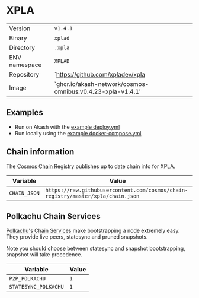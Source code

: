 # XPLA

| | |
|---|---|
|Version|`v1.4.1`|
|Binary|`xplad`|
|Directory|`.xpla`|
|ENV namespace|`XPLAD`|
|Repository|`https://github.com/xpladev/xpla|
|Image|`ghcr.io/akash-network/cosmos-omnibus:v0.4.23-xpla-v1.4.1'|

## Examples

- Run on Akash with the [example deploy.yml](./deploy.yml)
- Run locally using the [example docker-compose.yml](./docker-compose.yml)

## Chain information

The [Cosmos Chain Registry](https://github.com/cosmos/chain-registry) publishes up to date chain info for XPLA.

|Variable|Value|
|---|---|
|`CHAIN_JSON`|`https://raw.githubusercontent.com/cosmos/chain-registry/master/xpla/chain.json`|

## Polkachu Chain Services

[Polkachu's Chain Services](https://www.polkachu.com/) make bootstrapping a node extremely easy. They provide live peers, statesync and pruned snapshots.

Note you should choose between statesync and snapshot bootstrapping, snapshot will take precedence.

|Variable|Value|
|---|---|
|`P2P_POLKACHU`|`1`|
|`STATESYNC_POLKACHU`|`1`|
